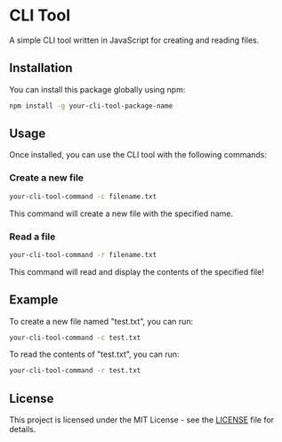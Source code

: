 # CLI Tool

A simple CLI tool written in JavaScript for creating and reading files.

## Installation

You can install this package globally using npm:

```bash
npm install -g your-cli-tool-package-name
```

## Usage

Once installed, you can use the CLI tool with the following commands:

### Create a new file

```bash
your-cli-tool-command -c filename.txt
```

This command will create a new file with the specified name.

### Read a file

```bash
your-cli-tool-command -r filename.txt
```

This command will read and display the contents of the specified file!

## Example

To create a new file named "test.txt", you can run:

```bash
your-cli-tool-command -c test.txt
```

To read the contents of "test.txt", you can run:

```bash
your-cli-tool-command -r test.txt
```

## License

This project is licensed under the MIT License - see the [LICENSE](LICENSE) file for details.
